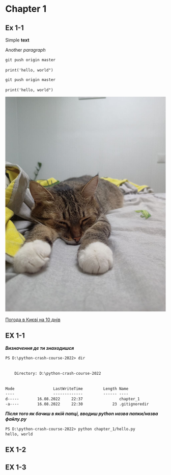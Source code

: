 # Chapter 1
 
## Ex 1-1

Simple **text**

Another *paragraph*

```
git push origin master

print('hello, world")
```

~~~
git push origin master

print('hello, world")
~~~

![cat.jpg](screenshots/cat.jpg)

[Погода в Києві на 10 днів](https://ua.sinoptik.ua/%D0%BF%D0%BE%D0%B3%D0%BE%D0%B4%D0%B0-%D0%BA%D0%B8%D1%97%D0%B2/10-%D0%B4%D0%BD%D1%96%D0%B2/)


## EX 1-1
***Визначення де ти знаходишся***
```
PS D:\python-crash-course-2022> dir 


    Directory: D:\python-crash-course-2022


Mode                 LastWriteTime         Length Name
----                 -------------         ------ ----
d-----        16.08.2022     22:37                chapter_1
-a----        16.08.2022     22:30             23 .gitignoredir

```

***Після того як бачиш в якій папці, вводиш python назва папки/назва файлу.py***
```
PS D:\python-crash-course-2022> python chapter_1/hello.py
hello, world
```
## EX 1-2


## EX 1-3